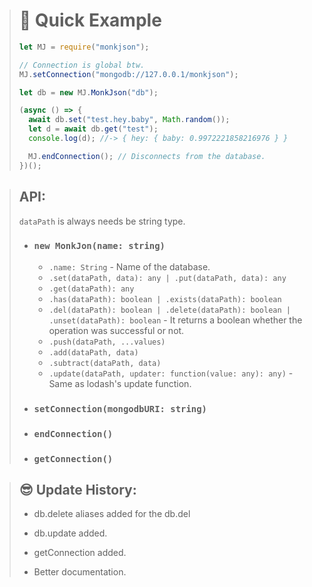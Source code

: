 > # 💨 Quick Example
>
> ```js
> let MJ = require("monkjson");
>
> // Connection is global btw.
> MJ.setConnection("mongodb://127.0.0.1/monkjson");
>
> let db = new MJ.MonkJson("db");
>
> (async () => {
>   await db.set("test.hey.baby", Math.random());
>   let d = await db.get("test");
>   console.log(d); //-> { hey: { baby: 0.9972221858216976 } }
>
>   MJ.endConnection(); // Disconnects from the database.
> })();
> ```

> ## API:
>
> `dataPath` is always needs be string type.
>
> - ### `new MonkJon(name: string)`
>
>   - `.name: String` - Name of the database.
>   - `.set(dataPath, data): any | .put(dataPath, data): any`
>   - `.get(dataPath): any`
>   - `.has(dataPath): boolean | .exists(dataPath): boolean`
>   - `.del(dataPath): boolean | .delete(dataPath): boolean | .unset(dataPath): boolean` - It returns a boolean whether the operation was successful or not.
>   - `.push(dataPath, ...values)`
>   - `.add(dataPath, data)`
>   - `.subtract(dataPath, data)`
>   - `.update(dataPath, updater: function(value: any): any)` - Same as lodash's update function.
>
> - ### `setConnection(mongodbURI: string)`
> - ### `endConnection()`
> - ### `getConnection()`

> ## 😎 Update History:
>
> - db.delete aliases added for the db.del
>
> - db.update added.
> - getConnection added.
> - Better documentation.

